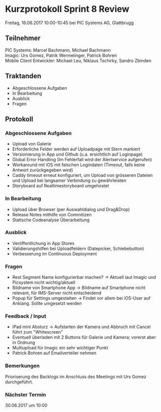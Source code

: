 # Kurzprotokoll Sprint 8 Review

Freitag, 16.06.2017 10:00-10:45 bei PIC Systems AG, Glattbrugg

## Teilnehmer

PIC Systems: Marcel Bachmann, Michael Bachmann  
Imagic: Urs Gomez, Patrik Wermelinger, Patrick Bohren  
Mobile Client Entwickler: Michael Leu, Niklaus Tschirky, Sandro Zbinden

## Traktanden
- Abgeschlossene Aufgaben
- In Bearbeitung
- Ausblick
- Fragen

## Protokoll

### Abgeschlossene Aufgaben
- Upload von Galerie
- Erforderliche Felder werden auf Uploadpage mit Stern markiert
- Versionierung in App und Github (u.a. ersichtlich auf Loginpage)
- Global Error Handling (Im Fehlerfall wird der Alertservice aufgerufen)
- Workaround mit iOS mit falschen Logindaten (Timeout, falls keine Antwort zurückgegeben wird)
- Caddy timeout erneut konfiguriert, um Upload von grösseren Dateien und Upload bei langsamer Verbindung zu gewährleisten
- Storyboard auf Realtimestoryboard umgehostet

### In Bearbeitung
- Upload über Browser (per Auswahldialog und Drag&Drop)
- Release Notes mithilfe von Commitizen
- Statische Codeanalyse Überarbeitung

### Ausblick
- Veröffentlichung in App Stores
- Validierungshilfen bei Uploadfeldern (Datepicker, Schiebebutton)
- Verbesserung im Continuous Deployment

### Fragen
- Rest Segment Name konfigurierbar machen? → Aktuell laut Imagic und Picsystem nicht wichtig/aktuell
- Bildname von Smartphone App → Bildname auf Smartphone nicht relevant, für IMS-Server nicht entscheidend
- Popup für Settings umgestalten → Findet vor allem bei iOS-User auf Anklang. Sollte umgesetzt werden

### Feedback / Input
- iPad mini Absturz → Aufstarten der Kamera und Abbruch mit Cancel führt zum "Whitescreen"
- Eventuell überladen mit 2 Buttons für Galerie und Kamera; vorerst aber in Ordnung
- Multiupload für Imagic ein sehr wichtiger Punkt
- Patrick Bohren auf Emailverteiler nehmen

### Bemerkungen
Prioriserung des Backlogs im Anschluss des Meetings mit Urs Gomez durchgeführt.

### Nächster Termin
30.06.2017 um 10:00
